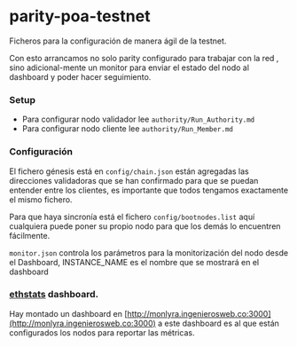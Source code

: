 # parity-poa-testnet

Ficheros para la configuración de manera ágil de la testnet.

Con esto arrancamos no solo parity configurado para trabajar con la red , sino adicional-mente un monitor para enviar el estado del nodo al dashboard y poder hacer seguimiento.

### Setup

- Para configurar nodo validador lee ``authority/Run_Authority.md``
- Para configurar nodo cliente lee ``authority/Run_Member.md`` 

### Configuración
El fichero génesis está en `config/chain.json` están agregadas las direcciones validadoras que se han confirmado para que se puedan entender entre los clientes, es importante que todos tengamos exactamente el mismo fichero.

Para que haya sincronía está el fichero `config/bootnodes.list` aquí cualquiera puede poner su propio nodo para que los demás lo encuentren fácilmente.

`monitor.json` controla los parámetros para la monitorización del nodo desde el Dashboard, INSTANCE_NAME es el nombre que se mostrará en el dashboard

###  [ethstats](https://github.com/cubedro/eth-netstats) dashboard.
Hay montado un dashboard en  [http://monlyra.ingenierosweb.co:3000](http://monlyra.ingenierosweb.co:3000) a este dashboard es al que están configurados los nodos para reportar las métricas.